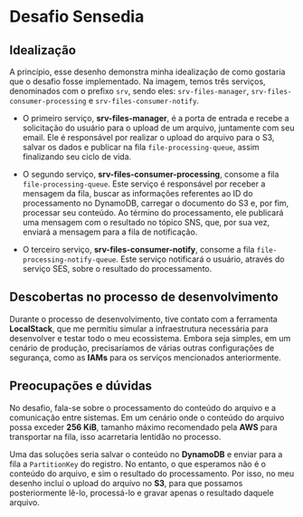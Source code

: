 # Desafio Sensedia

## Idealização

A princípio, esse desenho demonstra minha idealização de como gostaria que o desafio fosse implementado. Na imagem, temos três serviços, denominados com o prefixo `srv`, sendo eles: `srv-files-manager`, `srv-files-consumer-processing` e `srv-files-consumer-notify`.

- O primeiro serviço, **srv-files-manager**, é a porta de entrada e recebe a solicitação do usuário para o upload de um arquivo, juntamente com seu email. Ele é responsável por realizar o upload do arquivo para o S3, salvar os dados e publicar na fila `file-processing-queue`, assim finalizando seu ciclo de vida.

- O segundo serviço, **srv-files-consumer-processing**, consome a fila `file-processing-queue`. Este serviço é responsável por receber a mensagem da fila, buscar as informações referentes ao ID do processamento no DynamoDB, carregar o documento do S3 e, por fim, processar seu conteúdo. Ao término do processamento, ele publicará uma mensagem com o resultado no tópico SNS, que, por sua vez, enviará a mensagem para a fila de notificação.

- O terceiro serviço, **srv-files-consumer-notify**, consome a fila `file-processing-notify-queue`. Este serviço notificará o usuário, através do serviço SES, sobre o resultado do processamento.

## Descobertas no processo de desenvolvimento

Durante o processo de desenvolvimento, tive contato com a ferramenta **LocalStack**, que me permitiu simular a infraestrutura necessária para desenvolver e testar todo o meu ecossistema. Embora seja simples, em um cenário de produção, precisaríamos de várias outras configurações de segurança, como as **IAMs** para os serviços mencionados anteriormente.

## Preocupações e dúvidas

No desafio, fala-se sobre o processamento do conteúdo do arquivo e a comunicação entre sistemas. Em um cenário onde o conteúdo do arquivo possa exceder **256 KiB**, tamanho máximo recomendado pela **AWS** para transportar na fila, isso acarretaria lentidão no processo. 

Uma das soluções seria salvar o conteúdo no **DynamoDB** e enviar para a fila a `PartitionKey` do registro. No entanto, o que esperamos não é o conteúdo do arquivo, e sim o resultado do processamento. Por isso, no meu desenho incluí o upload do arquivo no **S3**, para que possamos posteriormente lê-lo, processá-lo e gravar apenas o resultado daquele arquivo.

